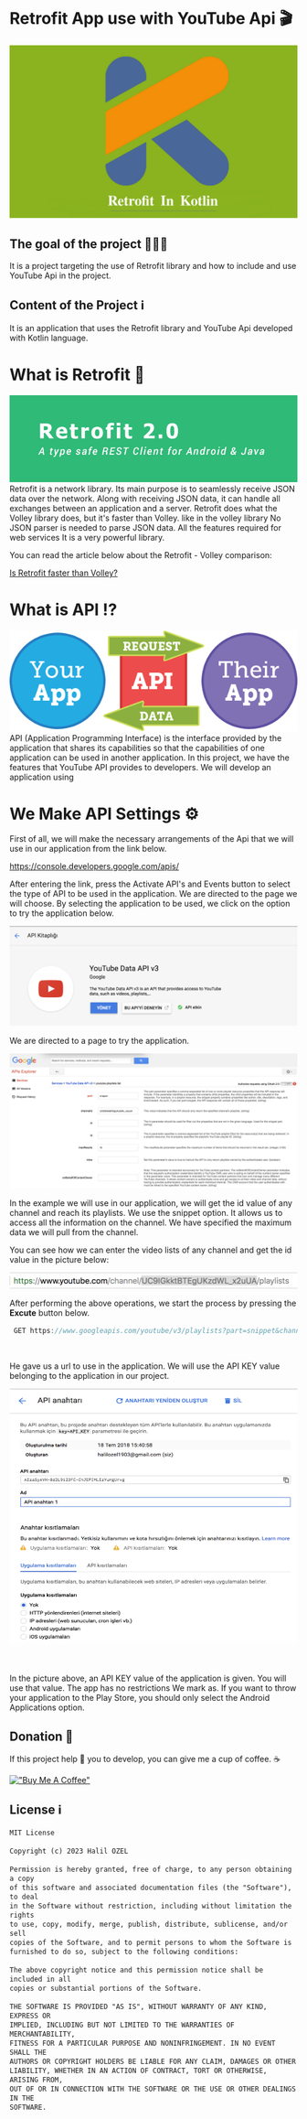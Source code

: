 # Retrofit App use with YouTube Api 🎬

![Screenshot](android.jpg)

## The goal of the project 🧑🏻‍💻
It is a project targeting the use of Retrofit library and how to include and use YouTube Api in the project.


## Content of the Project ℹ️
It is an application that uses the Retrofit library and YouTube Api developed with Kotlin language. <br>


# What is Retrofit 🤨
![Screenshot](retrofit.jpg)
Retrofit is a network library. Its main purpose is to seamlessly receive JSON data over the network.
Along with receiving JSON data, it can handle all exchanges between an application and a server.
Retrofit does what the Volley library does, but it's faster than Volley. like in the volley library
No JSON parser is needed to parse JSON data. All the features required for web services
It is a very powerful library.

You can read the article below about the Retrofit - Volley comparison:

[Is Retrofit faster than Volley?](https://medium.com/@ali.muzaffar/is-retrofit-faster-than-volley-the-answer-may-surprise-you-4379bc589d7c)


# What is API ⁉️
![Screenshot](api.png) <br>
API (Application Programming Interface) is the interface provided by the application that shares its capabilities so that the capabilities of one application can be used in another application. In this project, we have the features that YouTube API provides to developers.
We will develop an application using


# We Make API Settings ⚙️

First of all, we will make the necessary arrangements of the Api that we will use in our application from the link below.

https://console.developers.google.com/apis/

After entering the link, press the Activate API's and Events button to select the type of API to be used in the application.
We are directed to the page we will choose. By selecting the application to be used, we click on the option to try the application below.

![Screenshot](res1.png) <br>

We are directed to a page to try the application.

![Screenshot](res3.png) <br>

In the example we will use in our application, we will get the id value of any channel and reach its playlists. We use the snippet option. It allows us to access all the information on the channel. We have specified the maximum data we will pull from the channel.

You can see how we can enter the video lists of any channel and get the id value in the picture below:

![Screenshot](res2.png) <br>

After performing the above operations, we start the process by pressing the **Excute** button below.

```java 
 GET https://www.googleapis.com/youtube/v3/playlists?part=snippet&channelId=UC9IGkktBTEgUKzdWL_x2uUA&maxResults=15&key={YOUR_API_KEY}
```
 <br>
 
He gave us a url to use in the application. We will use the API KEY value belonging to the application in our project.

<p>
   <img src="res5.png" width="700" height="450">
</p>

<br>

In the picture above, an API KEY value of the application is given. You will use that value. The app has no restrictions
We mark as. If you want to throw your application to the Play Store, you should only select the Android Applications option.

## Donation 💸

If this project help 💁 you to develop, you can give me a cup of coffee. ☕

[!["Buy Me A Coffee"](https://www.buymeacoffee.com/assets/img/custom_images/orange_img.png)](https://www.buymeacoffee.com/halilozel1903)

## License  ℹ️
```
MIT License

Copyright (c) 2023 Halil OZEL

Permission is hereby granted, free of charge, to any person obtaining a copy
of this software and associated documentation files (the "Software"), to deal
in the Software without restriction, including without limitation the rights
to use, copy, modify, merge, publish, distribute, sublicense, and/or sell
copies of the Software, and to permit persons to whom the Software is
furnished to do so, subject to the following conditions:

The above copyright notice and this permission notice shall be included in all
copies or substantial portions of the Software.

THE SOFTWARE IS PROVIDED "AS IS", WITHOUT WARRANTY OF ANY KIND, EXPRESS OR
IMPLIED, INCLUDING BUT NOT LIMITED TO THE WARRANTIES OF MERCHANTABILITY,
FITNESS FOR A PARTICULAR PURPOSE AND NONINFRINGEMENT. IN NO EVENT SHALL THE
AUTHORS OR COPYRIGHT HOLDERS BE LIABLE FOR ANY CLAIM, DAMAGES OR OTHER
LIABILITY, WHETHER IN AN ACTION OF CONTRACT, TORT OR OTHERWISE, ARISING FROM,
OUT OF OR IN CONNECTION WITH THE SOFTWARE OR THE USE OR OTHER DEALINGS IN THE
SOFTWARE.
```













